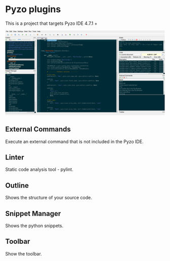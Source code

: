 


# Pyzo plugins

This is a project that targets Pyzo IDE 4.7.1 +

<p align="center">
    <img src="/image/pyzo_plugins.png">
</p>


## External Commands

Execute an external command that is not included in the Pyzo IDE.

## Linter

Static code analysis tool - pylint.

## Outline

Shows the structure of your source code.

## Snippet Manager

Shows the python snippets.

## Toolbar

Show the toolbar.
